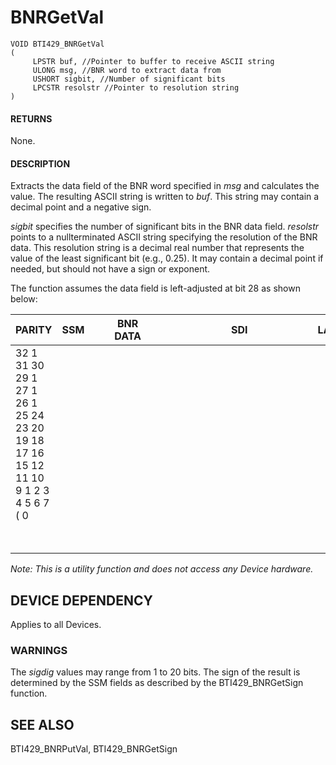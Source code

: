 # **BNRGetVal**

```
VOID BTI429_BNRGetVal
(
     LPSTR buf, //Pointer to buffer to receive ASCII string
     ULONG msg, //BNR word to extract data from
     USHORT sigbit, //Number of significant bits
     LPCSTR resolstr //Pointer to resolution string
)
```
#### **RETURNS**

None.

#### **DESCRIPTION**

Extracts the data field of the BNR word specified in *msg* and calculates the value. The resulting ASCII string is written to *buf*. This string may contain a decimal point and a negative sign.

*sigbit* specifies the number of significant bits in the BNR data field. *resolstr* points to a nullterminated ASCII string specifying the resolution of the BNR data. This resolution string is a decimal real number that represents the value of the least significant bit (e.g., 0.25). It may contain a decimal point if needed, but should not have a sign or exponent.

The function assumes the data field is left-adjusted at bit 28 as shown below:

| PARITY                                                                                                                    | SSM |  |  | BNR DATA |  |  |  |  |  |  |  |  | SDI |  |  |  |  |  |  | LABEL |  |  |  |           |  |  |            |
|---------------------------------------------------------------------------------------------------------------------------|-----|--|--|----------|--|--|--|--|--|--|--|--|-----|--|--|--|--|--|--|-------|--|--|--|-----------|--|--|------------|
| 32 1 31 30 29 1 27 1 26 1 25   24   23   20   19   18   17   16   15   12   11   10   9   1   2   3   4   5   6   7   ( 0 |     |  |  |          |  |  |  |  |  |  |  |  |     |  |  |  |  |  |  |       |  |  |  |           |  |  |            |
|                                                                                                                           |     |  |  |          |  |  |  |  |  |  |  |  |     |  |  |  |  |  |  |       |  |  |  | ARINC 429 |  |  | T NI IMBER |

*Note: This is a utility function and does not access any Device hardware.*

## **DEVICE DEPENDENCY**

Applies to all Devices.

### **WARNINGS**

The *sigdig* values may range from 1 to 20 bits. The sign of the result is determined by the SSM fields as described by the BTI429\_BNRGetSign function.

## **SEE ALSO**

BTI429\_BNRPutVal, BTI429\_BNRGetSign
